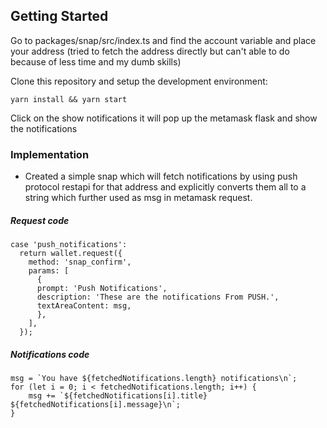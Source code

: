 
## Getting Started

Go to packages/snap/src/index.ts and find the account variable and place your address (tried to fetch the address directly but can't able to do because of less time and my dumb skills)

Clone this repository and setup the development environment:

```shell
yarn install && yarn start
```
Click on the show notifications it will pop up the metamask flask and show the notifications

### Implementation

* Created a simple snap which will fetch notifications by using push protocol restapi for that address and explicitly converts them all to a string which further used as msg in metamask request.


##### Request code
```
case 'push_notifications':
  return wallet.request({
    method: 'snap_confirm',
    params: [
      {
      prompt: 'Push Notifications',
      description: 'These are the notifications From PUSH.',
      textAreaContent: msg,
      },
    ],
  });
```
##### Notifications code

```shell
msg = `You have ${fetchedNotifications.length} notifications\n`;
for (let i = 0; i < fetchedNotifications.length; i++) {
	msg += `${fetchedNotifications[i].title} ${fetchedNotifications[i].message}\n`;
}
```
